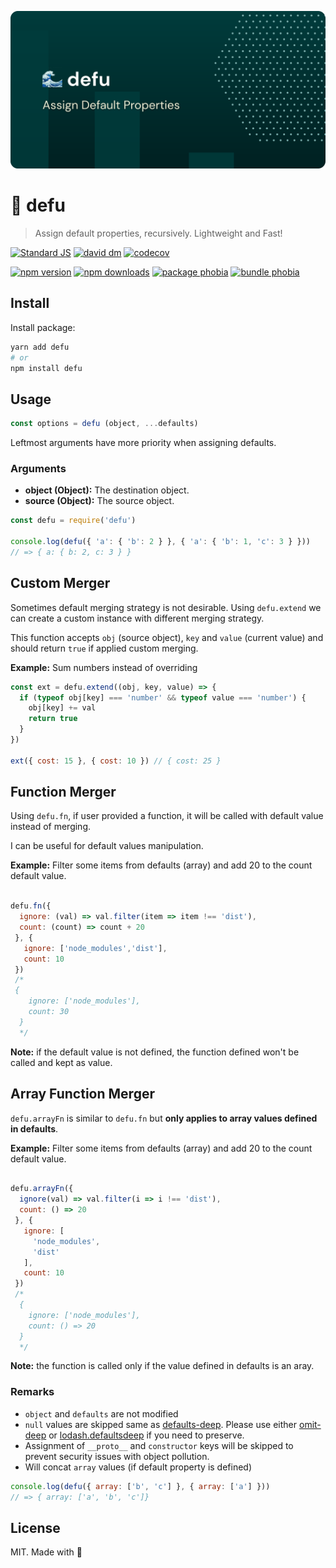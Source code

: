 ![defu](.github/banner.svg)

# 🌊 defu

> Assign default properties, recursively. Lightweight and Fast!

[![Standard JS][standard-src]][standard-href]
[![david dm][david-src]][david-href]
[![codecov][codecov-src]][codecov-href]

[![npm version][npm-v-src]][npm-v-href]
[![npm downloads][npm-dm-src]][npm-dm-href]
[![package phobia][packagephobia-src]][packagephobia-href]
[![bundle phobia][bundlephobia-src]][bundlephobia-href]

## Install

Install package:

```bash
yarn add defu
# or
npm install defu
```

## Usage

```js
const options = defu (object, ...defaults)
```

Leftmost arguments have more priority when assigning defaults.

### Arguments

- **object (Object):** The destination object.
- **source (Object):** The source object.

```js
const defu = require('defu')

console.log(defu({ 'a': { 'b': 2 } }, { 'a': { 'b': 1, 'c': 3 } }))
// => { a: { b: 2, c: 3 } }
```

## Custom Merger

Sometimes default merging strategy is not desirable. Using `defu.extend` we can create a custom instance with different merging strategy.

This function accepts `obj` (source object), `key` and `value` (current value) and should return `true` if applied custom merging.

**Example:** Sum numbers instead of overriding

```js
const ext = defu.extend((obj, key, value) => {
  if (typeof obj[key] === 'number' && typeof value === 'number') {
    obj[key] += val
    return true
  }
})

ext({ cost: 15 }, { cost: 10 }) // { cost: 25 }
```

## Function Merger

Using `defu.fn`, if user provided a function, it will be called with default value instead of merging.

I can be useful for default values manipulation.

**Example:** Filter some items from defaults (array) and add 20 to the count default value.

```js

defu.fn({
  ignore: (val) => val.filter(item => item !== 'dist'),
  count: (count) => count + 20
 }, {
   ignore: ['node_modules','dist'],
   count: 10
 })
 /*
 {
    ignore: ['node_modules'],
    count: 30
  }
  */
```

**Note:** if the default value is not defined, the function defined won't be called and kept as value.

## Array Function Merger

`defu.arrayFn` is similar to `defu.fn` but **only applies to array values defined in defaults**.

**Example:** Filter some items from defaults (array) and add 20 to the count default value.

```js

defu.arrayFn({
  ignore(val) => val.filter(i => i !== 'dist'),
  count: () => 20
 }, {
   ignore: [
     'node_modules',
     'dist'
   ],
   count: 10
 })
 /*
  {
    ignore: ['node_modules'],
    count: () => 20
  }
  */
```

**Note:** the function is called only if the value defined in defaults is an aray.

### Remarks

- `object` and `defaults` are not modified
- `null` values are skipped same as [defaults-deep](https://www.npmjs.com/package/defaults-deep). Please use either [omit-deep](http://npmjs.com/package/omit-deep) or [lodash.defaultsdeep](https://www.npmjs.com/package/lodash.defaultsdeep) if you need to preserve.
- Assignment of `__proto__` and `constructor` keys will be skipped to prevent security issues with object pollution.
- Will concat `array` values (if default property is defined)
```js
console.log(defu({ array: ['b', 'c'] }, { array: ['a'] }))
// => { array: ['a', 'b', 'c']}
```

## License

MIT. Made with 💖

<!-- Refs -->
[standard-src]: https://flat.badgen.net/badge/code%20style/standard/green
[standard-href]: https://standardjs.com

[npm-v-src]: https://flat.badgen.net/npm/v/defu/latest
[npm-v-href]: https://npmjs.com/package/defu

[npm-dm-src]: https://flat.badgen.net/npm/dm/defu
[npm-dm-href]: https://npmjs.com/package/defu

[packagephobia-src]: https://flat.badgen.net/packagephobia/install/defu
[packagephobia-href]: https://packagephobia.now.sh/result?p=defu

[bundlephobia-src]: https://flat.badgen.net/bundlephobia/min/defu
[bundlephobia-href]: https://bundlephobia.com/result?p=defu

[david-src]: https://flat.badgen.net/david/dep/nuxt-contrib/defu
[david-href]: https://david-dm.org/nuxt-contrib/defu

[codecov-src]: https://flat.badgen.net/codecov/c/github/nuxt-contrib/defu/master
[codecov-href]: https://codecov.io/gh/nuxt-contrib/defu
